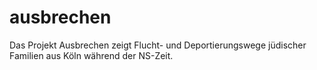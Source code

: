 # ausbrechen
Das Projekt Ausbrechen zeigt Flucht- und Deportierungswege jüdischer Familien aus Köln während der NS-Zeit.
